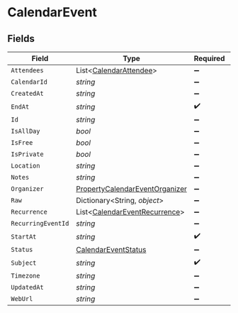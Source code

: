 # CalendarEvent


## Fields

| Field                                                                                       | Type                                                                                        | Required                                                                                    | Description                                                                                 |
| ------------------------------------------------------------------------------------------- | ------------------------------------------------------------------------------------------- | ------------------------------------------------------------------------------------------- | ------------------------------------------------------------------------------------------- |
| `Attendees`                                                                                 | List<[CalendarAttendee](../../Models/Components/CalendarAttendee.md)>                       | :heavy_minus_sign:                                                                          | N/A                                                                                         |
| `CalendarId`                                                                                | *string*                                                                                    | :heavy_minus_sign:                                                                          | N/A                                                                                         |
| `CreatedAt`                                                                                 | *string*                                                                                    | :heavy_minus_sign:                                                                          | N/A                                                                                         |
| `EndAt`                                                                                     | *string*                                                                                    | :heavy_check_mark:                                                                          | N/A                                                                                         |
| `Id`                                                                                        | *string*                                                                                    | :heavy_minus_sign:                                                                          | N/A                                                                                         |
| `IsAllDay`                                                                                  | *bool*                                                                                      | :heavy_minus_sign:                                                                          | N/A                                                                                         |
| `IsFree`                                                                                    | *bool*                                                                                      | :heavy_minus_sign:                                                                          | N/A                                                                                         |
| `IsPrivate`                                                                                 | *bool*                                                                                      | :heavy_minus_sign:                                                                          | N/A                                                                                         |
| `Location`                                                                                  | *string*                                                                                    | :heavy_minus_sign:                                                                          | N/A                                                                                         |
| `Notes`                                                                                     | *string*                                                                                    | :heavy_minus_sign:                                                                          | N/A                                                                                         |
| `Organizer`                                                                                 | [PropertyCalendarEventOrganizer](../../Models/Components/PropertyCalendarEventOrganizer.md) | :heavy_minus_sign:                                                                          | N/A                                                                                         |
| `Raw`                                                                                       | Dictionary<String, *object*>                                                                | :heavy_minus_sign:                                                                          | N/A                                                                                         |
| `Recurrence`                                                                                | List<[CalendarEventRecurrence](../../Models/Components/CalendarEventRecurrence.md)>         | :heavy_minus_sign:                                                                          | N/A                                                                                         |
| `RecurringEventId`                                                                          | *string*                                                                                    | :heavy_minus_sign:                                                                          | N/A                                                                                         |
| `StartAt`                                                                                   | *string*                                                                                    | :heavy_check_mark:                                                                          | N/A                                                                                         |
| `Status`                                                                                    | [CalendarEventStatus](../../Models/Components/CalendarEventStatus.md)                       | :heavy_minus_sign:                                                                          | N/A                                                                                         |
| `Subject`                                                                                   | *string*                                                                                    | :heavy_check_mark:                                                                          | N/A                                                                                         |
| `Timezone`                                                                                  | *string*                                                                                    | :heavy_minus_sign:                                                                          | N/A                                                                                         |
| `UpdatedAt`                                                                                 | *string*                                                                                    | :heavy_minus_sign:                                                                          | N/A                                                                                         |
| `WebUrl`                                                                                    | *string*                                                                                    | :heavy_minus_sign:                                                                          | N/A                                                                                         |